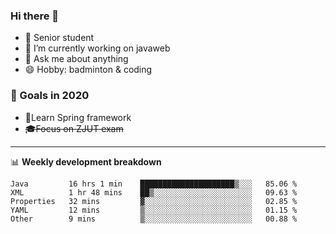 

### Hi there 🐏

- 🌱 Senior student
- 🔭 I’m currently working on javaweb
- 💬 Ask me about anything
- 😄 Hobby: badminton & coding

### 🚀 Goals in 2020
+ 🍃Learn Spring framework
+ ~~🎓Focus on ZJUT exam~~
-------

📊 **Weekly development breakdown**
<!--START_SECTION:waka-->
```text
Java         16 hrs 1 min    █████████████████████▒░░░   85.06 % 
XML          1 hr 48 mins    ██▒░░░░░░░░░░░░░░░░░░░░░░   09.63 % 
Properties   32 mins         ▓░░░░░░░░░░░░░░░░░░░░░░░░   02.85 % 
YAML         12 mins         ▒░░░░░░░░░░░░░░░░░░░░░░░░   01.15 % 
Other        9 mins          ▒░░░░░░░░░░░░░░░░░░░░░░░░   00.88 % 
```
<!--END_SECTION:waka-->
